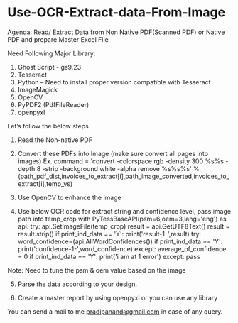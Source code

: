 # Use-OCR-Extract-data-From-Image
Agenda: Read/ Extract Data from Non Native PDF(Scanned PDF) or Native PDF and prepare Master Excel File

Need Following Major Library:

1.	Ghost Script - gs9.23
2.	Tesseract 
3.	Python – Need to install proper version compatible with Tesseract 
4.	ImageMagick
5.	OpenCV
6.	PyPDF2 (PdfFileReader)
7.	openpyxl

Let’s follow the below steps 

1.	Read the Non-native PDF

2.	Convert these PDFs into Image (make sure convert all pages into images)
Ex. 
command = 'convert -colorspace rgb -density 300 %s%s -depth 8 -strip -background white -alpha remove %s%s%s' %(path_pdf_dist,invoices_to_extract[i],path_image_converted,invoices_to_extract[i],temp_vs)


3.	Use OpenCV to enhance the image 

4.	Use below OCR code for extract string and confidence level, pass image path into temp_crop
    with PyTessBaseAPI(psm=6,oem=3,lang='eng') as api:
        try:
            api.SetImageFile(temp_crop)
            result = api.GetUTF8Text()
            result = result.strip()
            if print_ind_data == 'Y':
                print('result-1-',result)
            try:
                word_confidence=(api.AllWordConfidences())
                if print_ind_data == 'Y':
                    print('confidence-1-',word_confidence)
            except:
                average_of_confidence = 0
                if print_ind_data == 'Y':
                    print('i am at  1 error')
        except:
            pass

Note: Need to tune the psm & oem value based on the image

5.	Parse the data according to your design. 

6.	Create a master report by using openpyxl or you can use any library

You can send a mail to me pradipanand@gmail.com in case of any query. 
